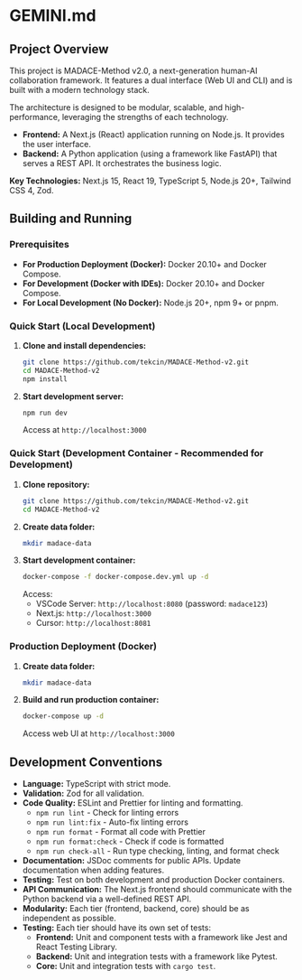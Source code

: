 # GEMINI.md

## Project Overview

This project is MADACE-Method v2.0, a next-generation human-AI collaboration framework. It features a dual interface (Web UI and CLI) and is built with a modern technology stack.

The architecture is designed to be modular, scalable, and high-performance, leveraging the strengths of each technology.

- **Frontend:** A Next.js (React) application running on Node.js. It provides the user interface.
- **Backend:** A Python application (using a framework like FastAPI) that serves a REST API. It orchestrates the business logic.

**Key Technologies:** Next.js 15, React 19, TypeScript 5, Node.js 20+, Tailwind CSS 4, Zod.

## Building and Running

### Prerequisites

- **For Production Deployment (Docker):** Docker 20.10+ and Docker Compose.
- **For Development (Docker with IDEs):** Docker 20.10+ and Docker Compose.
- **For Local Development (No Docker):** Node.js 20+, npm 9+ or pnpm.

### Quick Start (Local Development)

1.  **Clone and install dependencies:**
    ```bash
    git clone https://github.com/tekcin/MADACE-Method-v2.git
    cd MADACE-Method-v2
    npm install
    ```
2.  **Start development server:**
    ```bash
    npm run dev
    ```
    Access at `http://localhost:3000`

### Quick Start (Development Container - Recommended for Development)

1.  **Clone repository:**
    ```bash
    git clone https://github.com/tekcin/MADACE-Method-v2.git
    cd MADACE-Method-v2
    ```
2.  **Create data folder:**
    ```bash
    mkdir madace-data
    ```
3.  **Start development container:**
    ```bash
    docker-compose -f docker-compose.dev.yml up -d
    ```
    Access:
    - VSCode Server: `http://localhost:8080` (password: `madace123`)
    - Next.js: `http://localhost:3000`
    - Cursor: `http://localhost:8081`

### Production Deployment (Docker)

1.  **Create data folder:**
    ```bash
    mkdir madace-data
    ```
2.  **Build and run production container:**
    ```bash
    docker-compose up -d
    ```
    Access web UI at `http://localhost:3000`

## Development Conventions

- **Language:** TypeScript with strict mode.
- **Validation:** Zod for all validation.
- **Code Quality:** ESLint and Prettier for linting and formatting.
  - `npm run lint` - Check for linting errors
  - `npm run lint:fix` - Auto-fix linting errors
  - `npm run format` - Format all code with Prettier
  - `npm run format:check` - Check if code is formatted
  - `npm run check-all` - Run type checking, linting, and format check
- **Documentation:** JSDoc comments for public APIs. Update documentation when adding features.
- **Testing:** Test on both development and production Docker containers.
- **API Communication:** The Next.js frontend should communicate with the Python backend via a well-defined REST API.
- **Modularity:** Each tier (frontend, backend, core) should be as independent as possible.
- **Testing:** Each tier should have its own set of tests:
  - **Frontend:** Unit and component tests with a framework like Jest and React Testing Library.
  - **Backend:** Unit and integration tests with a framework like Pytest.
  - **Core:** Unit and integration tests with `cargo test`.

